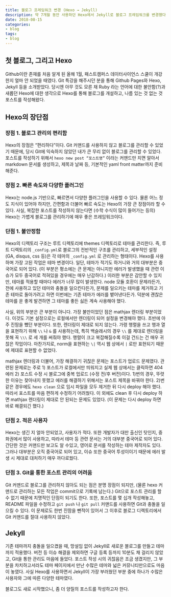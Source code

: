 ```yaml
---
title: 블로그 프레임워크 변경 (Hexo → Jekyll)
description: 약 7개월 동안 사용하던 Hexo에서 Jekyll로 블로그 프레임워크를 변경했다. Hexo를 사용하면서 느꼈던 장/단점과 Jekyll의 첫인상을 간단하게 이야기합니다.
date: 2018-08-15
categories:
- blog
tags:
- blog
---
```


## 첫 블로그, 그리고 Hexo

Github이란 존재를 처음 알게 된 올해 1월, 패스트캠퍼스 데이터사이언스 스쿨이 개강한지 얼마 안 되었을 때였다. Git 특강을 해주시던 분을 통해 Github Pages와 Hexo, Jekyll 등을 소개받았다. 당시엔 아무 것도 모른 채 Ruby 라는 언어에 대한 불안함(?)과 새롭던 Hexo에 대한 생각으로 Hexo를 통해 블로그를 개설하고, 나름 있는 것 없는 것 포스트를 작성해왔다.



## Hexo의 장단점



### 장점 1. 블로그 관리의 편리함

Hexo의 장점은 “편리하다”이다. Git 커맨드를 사용하지 않고 블로그를 관리할 수 있었기 때문에, 당시 Git에 익숙하지 않았던 내가 큰 무리 없이 블로그를 관리할 수 있었다. 포스트를 작성하기 위해서 `hexo new post “포스트명”` 이라는 커맨드만 치면 알아서 markdown 문서를 생성하고, 제목과 날짜 등, 기본적인 yaml front matter까지 준비해준다.



### 장점 2. 빠른 속도와 다양한 플러그인

Hexo는 node.js 기반으로, 빠르면서 다양한 플러그인을 사용할 수 있다. 물론 어느 정도 지식이 있어야 하지만, 간편함과 더불어 빠르 속도는 Hexo의 가장 큰 장점이라 할 수 있다. 사실, 복잡한 포스트를 작성하지 않는다면 (수학 수식이 많이 들어가는 등의) Hexo는 가볍게 블로그를 관리하기에 매우 좋은 프레임워크이다.



### 단점 1. 불안정함

Hexo의 디렉토리 구조는 루트 디렉토리에 themes 디렉토리로 테마를 관리한다. 즉, 루트 디렉토리의 `_config.yml`로 블로그의 전반적인 구조를 관리하고, 세부적인 설정 (GA, disqus, css 등)은 각 테마의 `_config.yml` 로 관리하는 형태이다. Hexo를 사용하며 가장 고된 작업은 테마 변경이다. 일단, 테마가 적기도 하거니와 거의 대부분은 중국어로 되어 있다. (이 부분은 평소에는 큰 문제는 아니지만 에러가 발생했을 때 관련 이슈가 모두 중국어로 적혀있을 경우에는 매우 난감하다.) 이러한 부분은 감안할 수 있지만, 테마를 적용할 때마다 에러가 너무 많이 발생한다. node 모듈 호환이 문제라든가, 전에 사용하고 있던 테마와 충돌을 일으킨다든가, 문제를 일으키는 테마를 제거하고 기존 테마로 돌아가려고 하면 이번에는 기존 테마가 에러를 뱉어낸다든가. 덕분에 괜찮은 테마를 운 좋게 발견하면 그 테마를 좋든 싫든 계속 사용해야 했다.



사실, 위의 부분은 큰 부분이 아니다. 가장 불만이었던 점은 mathjax 렌더링 부분이었다. 이것도 기본 설정으로는 로컬에서만 렌더링이 되어 설정을 변경해야 했다. 초반에 아주 진땀을 뺐던 부분이다. 또한, 렌더링이 제대로 되지 않는다. 가령 행렬을 쓰고 행과 열을 표현하기 위해 `\\` 나 `&` 를 사용하는데, 특히 백슬래시의 경우 `\\` 를 제대로 렌더링을 못해 꼭 `\\\` 로 세 개를 써줘야 했다. 행렬이 크고 복잡해질수록 이걸 건드는 건 매우 귀찮은 작업이다. 마찬가지로, norm을 표현하는 `\|`  역시 웹 상에서 `|` 로만 표현되기 때문에 제대로 표현할 수 없었다. 



mathjax 렌더링과 더불어, 가장 해결하기 귀찮은 문제는 포스트가 업로드 문제였다. 관련된 문제로는 주로 1) 포스트가 로컬에서만 띄워지고 실제 웹 상에서는 클릭하면 404 에러 2) 포스트 수정 시 블로그에 중복 업로드 (수정 전/후 버전)이다. 1)번의 경우, 뚜렷한 이유는 찾아내지 못했고 에러를 해결하기 위해서는 포스트 제목을 바꿔야 한다. 2)번 같은 경우에도 `hexo clean` 으로 임시 파일을 모두 제거한 뒤 다시 deploy 해야 했다. 따라서 포스트를 마음 편하게 수정하기 어려웠다. 이 외에도 clean 후 다시 deploy 하면 mathjax 렌더링이 제대로 안 된되는 문제도 있었다. (이 문제는 다시 deploy 하면 바로 해결되긴 했다.)



### 단점 2. 적은 사용자

Hexo는 생긴 지 얼마 안되었고, 사용자가 적다. 또한 개발자가 대만 출신인 탓인지, 중화권에서 많이 사용하고, 따라서 테마 등 관련 문서는 거의 대부분 중국어로 되어 있다. 간단한 것은 커맨드만 보고도 알 수있고, 영어로 문서를 작성하는 테마 제작자도 있다. 그러나 대부분은 오직 중국어로 되어 있고, 이슈 또한 중국어 투성이이기 때문에 에러 발생 시 제대로 대처하기 매우 까다로웠다.



### 단점 3. Git을 통한 포스트 관리의 어려움

Git 커맨드로 블로그를 관리하지 않아도 되는 점은 분명 장점이 되지만, (물론 hexo 커맨드로 관리하는 모든 작업은 commit으로 기록에 남는다.) Git으로 포스트 관리를 할 수 없기 때문에 치명적인 단점이 되기도 한다. 또한, 포스트를 몇 십개 작성해놓고, README 파일을 수정하고 `git push` 나 `git pull` 커맨드를 사용하면 Git과 충돌을 일으킬 수 있다. 이 문제로도 한번 진땀을 뺀적이 있어서 그 이후로 블로그 디렉토리에서 Git 커맨드를 절대 사용하지 않았다.



## Jekyll

기존 테마까지 충돌을 일으켰을 때, 망설임 없이 Jekyll로 새로운 블로그를 만들고 테마까지 적용했다. 버전 등 이슈 해결을 제외하면 구글 등록 등까지 10분도 채 걸리지 않았고, Git을 통한 관리도 마음에 들었다. 포스트 작성 시의 귀찮음은 조금 생겼지만, 그 부분을 차치하고서라도 테마 페이지에서 만난 수많은 테마와 넓은 커뮤니티만으로도 마음이 놓였다. 사실 Hexo를 사용하면서 Jekyll이 가장 부러웠던 부분 중에 하나가 수많은 사용자와 그에 따른 다양한 테마였다.



블로그도 새로 시작했으니, 좀 더 양질의 포스트를 작성하고자 한다.